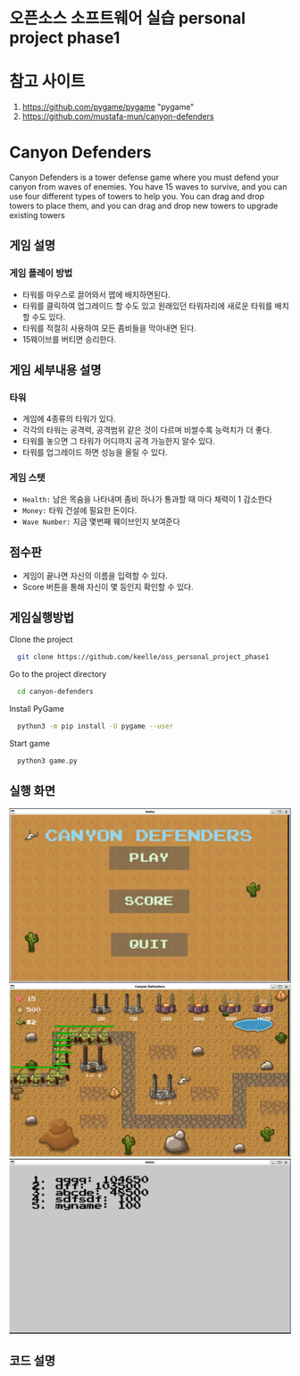 # 오픈소스 소프트웨어 실습 personal project phase1

# 참고 사이트
1) https://github.com/pygame/pygame "pygame"
2) https://github.com/mustafa-mun/canyon-defenders

# Canyon Defenders
Canyon Defenders is a tower defense game where you must defend your canyon from waves of enemies. You have 15 waves to survive, and you can use four different types of towers to help you. You can drag and drop towers to place them, and you can drag and drop new towers to upgrade existing towers

## 게임 설명
### 게임 플레이 방법
- 타워를 마우스로 끌어와서 맵에 배치하면된다.
- 타워를 클릭하여 업그레이드 할 수도 있고 원래있던 타워자리에 새로운 타워를 배치할 수도 있다.
- 타워를 적절히 사용하여 모든 좀비들을 막아내면 된다.
- 15웨이브를 버티면 승리한다.

## 게임 세부내용 설명
### 타워
- 게임에 4종류의 타워가 있다.
- 각각의 타워는 공격력, 공격범위 같은 것이 다르며 비쌀수록 능력치가 더 좋다.
- 타워를 놓으면 그 타워가 어디까지 공격 가능한지 알수 있다.
- 타워를 업그레이드 하면 성능을 올릴 수 있다.

### 게임 스탯

- `Health:` 남은 목숨을 나타내며 좀비 하나가 통과할 때 마다 체력이 1 감소한다
- `Money:` 타워 건설에 필요한 돈이다.
- `Wave Number:` 지금 몇번째 웨이브인지 보여준다

## 점수판
- 게임이 끝나면 자신의 이름을 입력할 수 있다.
- Score 버튼을 통해 자신이 몇 등인지 확인할 수 있다.

## 게임실행방법

Clone the project

```bash
  git clone https://github.com/keelle/oss_personal_project_phase1
```

Go to the project directory

```bash
  cd canyon-defenders
```

Install PyGame

```bash
  python3 -m pip install -U pygame --user
```

Start game

```bash
  python3 game.py
```

## 실행 화면
![](screenshots/게임사진1.png)
![](screenshots/게임사진2.png)
![](screenshots/게임사진3.png)

## 코드 설명

